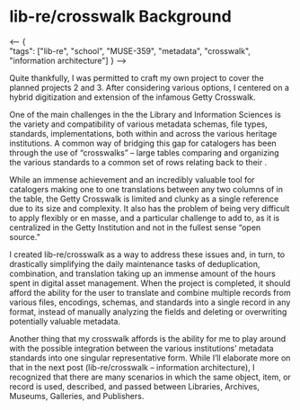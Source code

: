 # lib-re/crosswalk Background

<-- {  
  "tags": ["lib-re", "school", "MUSE-359", "metadata", "crosswalk", "information architecture"]
} -->

Quite thankfully, I was permitted to craft my own project to cover the planned projects 2 and 3. After considering various 
  options, I centered on a hybrid digitization and extension of the infamous Getty Crosswalk.

One of the main challenges in the the Library and Information Sciences is the variety and compatibility of various metadata 
  schemas, file types, standards, implementations, both within and across the various heritage institutions. A common way of 
  bridging this gap for catalogers has been through the use of “crosswalks” – large tables comparing and organizing the 
  various standards to a common set of rows relating back to their .

While an immense achievement and an incredibly valuable tool for catalogers making one to one translations between any two 
  columns of in the table, the Getty Crosswalk is limited and clunky as a single reference due to its size and complexity. It 
  also has the problem of being very difficult to apply flexibly or en masse, and a particular challenge to add to, as it is 
  centralized in the Getty Institution and not in the fullest sense “open source.”

I created lib-re/crosswalk as a way to address these issues and, in turn, to drastically simplifying the daily maintenance 
  tasks of deduplication, combination, and translation taking up an immense amount of the hours spent in digital asset 
  management. When the project is completed, it should afford the ability for the user to translate and combine multiple 
  records from various files, encodings, schemas, and standards into a single record in any format, instead of manually 
  analyzing the fields and deleting or overwriting potentially valuable metadata.

Another thing that my crosswalk affords is the ability for me to play around with the possible integration between the 
  various institutions’ metadata standards into one singular representative form. While I’ll elaborate more on that in the 
  next post (lib-re/crosswalk – information architecture), I recognized that there are many scenarios in which the same object, 
  item, or record is used, described, and passed between Libraries, Archives, Museums, Galleries, and Publishers.
